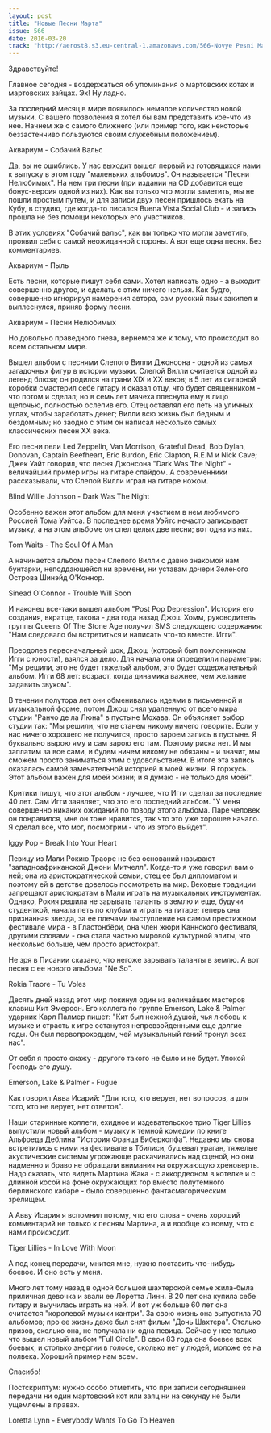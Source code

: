 ```yaml
---
layout: post
title: "Новые Песни Марта"
issue: 566
date: 2016-03-20
track: "http://aerost8.s3.eu-central-1.amazonaws.com/566-Novye Pesni Marta.mp3"
---
```


Здравствуйте!

Главное сегодня - воздержаться об упоминания о мартовских котах и мартовских зайцах. Эх! Ну ладно.

За последний месяц в мире появилось немалое количество новой музыки. С вашего позволения я хотел бы вам представить кое-что из нее. Начнем же с самого ближнего (или пример того, как некоторые беззастенчиво пользуются своим служебным положением).

Аквариум - Собачий Вальс

Да, вы не ошиблись. У нас выходит вышел первый из готовящихся нами к выпуску в этом году "маленьких альбомов". Он называется "Песни Нелюбимых". На нем три песни (при издании на CD добавится еще бонус-версия одной из них). Как вы только что могли заметить, мы не пошли простым путем, и для записи двух песен пришлось ехать на Кубу, в студию, где когда-то писался Buena Vista Social Сlub - и запись прошла не без помощи некоторых его участников.

В этих условиях "Собачий вальс", как вы только что могли заметить, проявил себя с самой неожиданной стороны. А вот еще одна песня. Без комментариев.

Аквариум - Пыль

Есть песни, которые пишут себя сами. Хотел написать одно - а выходит совершенно другое, и сделать с этим ничего нельзя. Как будто, совершенно игнорируя намерения автора, сам русский язык закипел и выплеснулся, приняв форму песни.

Аквариум - Песни Нелюбимых

Но довольно праведного гнева, вернемся же к тому, что происходит во всем остальном мире.

Вышел альбом с песнями Слепого Вилли Джонсона - одной из самых загадочных фигур в истории музыки. Слепой Вилли считается одной из легенд блюза; он родился на грани XIX и XX веков; в 5 лет из сигарной коробки смастерил себе гитару и сказал отцу, что будет священником - что потом и сделал; но в семь лет мачеха плеснула ему в лицо щелочью, полностью ослепив его. Отец оставлял его петь на уличных углах, чтобы заработать денег; Вилли всю жизнь был бедным и бездомным; но заодно с этим он написал несколько самых классических песен XX века.

Его песни пели Led Zeppelin, Van Morrison, Grateful Dead, Bob Dylan, Donovan, Captain Beefheart, Eric Burdon, Eric Clapton, R.E.M и Nick Cave; Джек Уайт говорил, что песня Джонсона "Dark Was The Night" - величайший пример игры на гитаре слайдом. А современники рассказывали, что Слепой Вилли играл на гитаре ножом.

Blind Willie Johnson - Dark Was The Night

Особенно важен этот альбом для меня участием в нем любимого Россией Тома Уэйтса. В последнее время Уэйтс нечасто записывает музыку, а на этом альбоме он спел целых две песни; вот одна из них.

Tom Waits - The Soul Of A Man

А начинается альбом песен Слепого Вилли с давно знакомой нам бунтарки, неподдающейся ни времени, ни уставам дочери Зеленого Острова Шинэйд О'Коннор.

Sinead O'Connor - Trouble Will Soon

И наконец все-таки вышел альбом "Post Pop Depression". История его создания, вкратце, такова - два года назад Джош Хомм, руководитель группы Queens Of The Stone Age получил SMS следующего содержания: "Нам следовало бы встретиться и написать что-то вместе. Игги".

Преодолев первоначальный шок, Джош (который был поклонником Игги с юности), взялся за дело. Для начала они определили параметры: "Мы решили, это не будет тяжелый альбом, это будет содержательный альбом. Игги 68 лет: возраст, когда динамика важнее, чем желание задавить звуком".

В течении полутора лет они обменивались идеями в письменной и музыкальной форме, потом Джош снял удаленную от всего мира студии "Ранчо де ла Люна" в пустыне Мохава. Он объясняет выбор студии так: "Мы решили, что не станем никому ничего говорить. Если у нас ничего хорошего не получится, просто зароем запись в пустыне. Я буквально вырою яму и сам зарою его там. Поэтому риска нет. И мы заплатим за все сами, и будем ничем никому не обязаны - и значит, мы сможем просто заниматься этим с удовольствием. В итоге эта запись оказалась самой замечательной историей в моей жизни. Я горжусь. Этот альбом важен для моей жизни; и я думаю - не только для моей".

Критики пишут, что этот альбом - лучшее, что Игги сделал за последние 40 лет. Сам Игги заявляет, что это его последний альбом. "У меня совершенно никаких ожиданий по поводу этого альбома. Паре человек он понравился, мне он тоже нравится, так что это уже хорошее начало. Я сделал все, что мог, посмотрим - что из этого выйдет".

Iggy Pop - Break Into Your Heart

Певицу из Мали Рокию Траоре не без оснований называют "западноафриканской Джони Митчелл". Когда-то я уже говорил вам о ней; она из аристократической семьи, отец ее был дипломатом и поэтому ей в детстве довелось посмотреть на мир. Вековые традиции запрещают аристократам в Мали играть на музыкальных инструментах. Однако, Рокия решила не зарывать таланты в землю и еще, будучи студенткой, начала петь по клубам и играть на гитаре; теперь она признанная звезда, за ее плечами выступление на самом престижном фестивале мира - в Гластонбёри, она член жюри Каннского фестиваля, другими словами - она стала частью мировой культурной элиты, что несколько больше, чем просто аристократ.

Не зря в Писании сказано, что негоже зарывать таланты в землю. А вот песня с ее нового альбома "Ne So".

Rokia Traore - Tu Voles

Десять дней назад этот мир покинул один из величайших мастеров клавиш Кит Эмерсон. Его коллега по группе Emerson, Lake & Palmer ударник Карл Палмер пишет: "Кит был нежной душой, чья любовь к музыке и страсть к игре останутся непревзойденными еще долгие годы. Он был первопроходцем, чей музыкальный гений тронул всех нас".

От себя я просто скажу - другого такого не было и не будет. Упокой Господь его душу.

Emerson, Lake & Palmer - Fugue

Как говорил Авва Исарий: "Для того, кто верует, нет вопросов, а для того, кто не верует, нет ответов".

Наши старинные коллеги, ехидное и издевательское трио Tiger Lillies выпустили новый альбом - музыку к темной комедии по книге Альфреда Деблина "История Франца Биберкопфа". Недавно мы снова встретились с ними на фестивале в Тбилиси, бушевал ураган, тяжелые акустические системы угрожающе раскачивались над сценой, но они надменно и браво не обращали внимания на окружающую хреноверть. Надо сказать, что видеть Мартина Жака - с аккордеоном в котелке и с длинной косой на фоне окружающих гор вместо полутемного берлинского кабаре - было совершенно фантасмагорическим зрелищем.

А Авву Исария я вспомнил потому, что его слова - очень хороший комментарий не только к песням Мартина, а и вообще ко всему, что с нами происходит.

Tiger Lillies - In Love With Moon

А под конец передачи, мнится мне, нужно поставить что-нибудь боевое. И оно есть у меня.

Много лет тому назад в одной большой шахтерской семье жила-была приличная девочка и звали ее Лоретта Линн. В 20 лет она купила себе гитару и выучилась играть на ней. И вот уж больше 60 лет она считается "королевой музыки кантри". За свою жизнь она выпустила 70 альбомов; про ее жизнь даже был снят фильм "Дочь Шахтера". Столько призов, сколько она, не получала ни одна певица. Сейчас у нее только что вышел новый альбом "Full Circle". В свои 83 года она боевее всех боевых, и столько энергии в голосе, сколько нет у людей, моложе ее на полвека. Хороший пример нам всем.

Спасибо!

Постскриптум: нужно особо отметить, что при записи сегодняшней передачи ни один мартовский кот или заяц ни на секунду не были ущемлены в правах.

Loretta Lynn - Everybody Wants To Go To Heaven
